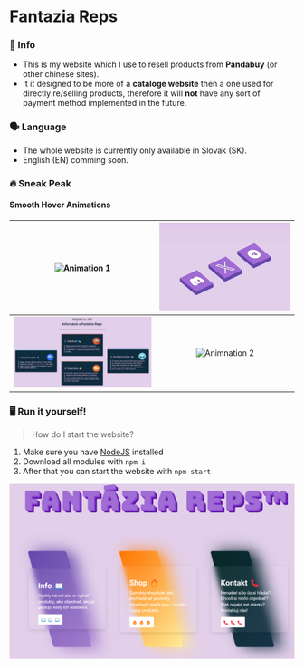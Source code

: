# Fantazia Reps
### 📝 Info
- This is my website which I use to resell products from **Pandabuy** (or other chinese sites).
- It it designed to be more of a **cataloge website** then a one used for directly re/selling products, therefore it will **not** have any sort of payment method implemented in the future.

### 🗣️ Language
- The whole website is currently only available in Slovak (SK).
- English (EN) comming soon.

### 🔥 Sneak Peak

#### Smooth Hover Animations
<img src="screenshots/animation1.gif" alt="Animation 1" width="400"/>        |  <img src="screenshots/animation4.gif" alt="Animnation 4" width="350"/>
:---------------------------------------------------------------------------:|:----------------------------------------------------------------:
<img src="screenshots/animation3.gif" alt="Animation 3" width="375"/>        |  <img src="screenshots/animation2.gif" alt="Animnation 2" width="375"/>

### 🖥️ Run it yourself!
> How do I start the website?
1. Make sure you have [NodeJS](https://nodejs.org/en) installed
2. Download all modules with `npm i`
3. After that you can start the website with `npm start`

<img src="screenshots/preview.png" alt="Preview" width="800"/>
